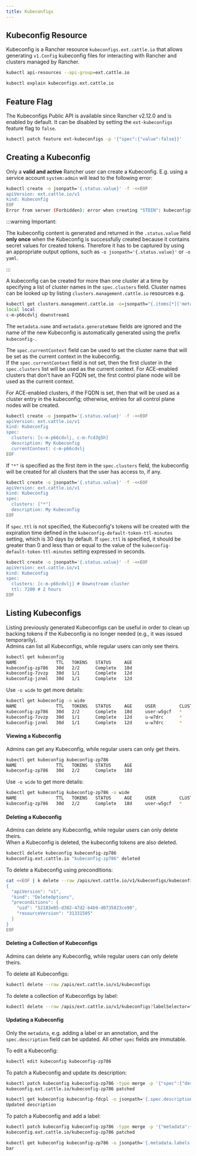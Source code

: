```yaml
---
title: Kubeconfigs
---
```


<head>
    <link rel="canonical" href="https://ranchermanager.docs.rancher.com/api/workflows/kubeconfigs"/>
</head>

## Kubeconfig Resource

Kubeconfig is a Rancher resource `kubeconfigs.ext.cattle.io` that allows generating  `v1.Config` kubeconfig files for interacting with Rancher and clusters managed by Rancher.

```sh
kubectl api-resources --api-group=ext.cattle.io
```

```sh
kubectl explain kubeconfigs.ext.cattle.io
```

## Feature Flag

The Kubeconfigs Public API is available since Rancher v2.12.0 and is enabled by default. It can be disabled by setting the `ext-kubeconfigs` feature flag to `false`.

```sh
kubectl patch feature ext-kubeconfigs -p '{"spec":{"value":false}}'
```

## Creating a Kubeconfig

Only a **valid and active** Rancher user can create a Kubeconfig.
E.g. using a service account `system:admin` will lead to the following error: 

```bash
kubectl create -o jsonpath='{.status.value}' -f -<<EOF
apiVersion: ext.cattle.io/v1
kind: Kubeconfig
EOF
Error from server (Forbidden): error when creating "STDIN": kubeconfigs.ext.cattle.io is forbidden: user system:admin is not a Rancher user
```

:::warning Important:

The kubeconfig content is generated and returned in the `.status.value` field **only once** when the Kubeconfig is successfully created because it contains secret values for created tokens. Therefore it has to be captured by using an appropriate output options, such as `-o jsonpath='{.status.value}'` or `-o yaml`.

:::

A kubeconfig can be created for more than one cluster at a time by specifying a list of cluster names in the `spec.clusters` field. Cluster names can be looked up by listing `clusters.management.cattle.io` resources e.g.

```sh
kubectl get clusters.management.cattle.io -o=jsonpath="{.items[*]['metadata.name', 'spec.displayName']}{'\n'}"
local local
c-m-p66cdvlj downstream1
```

The `metadata.name` and `metadata.generateName` fields are ignored and the name of the new Kubeconfig is automatically generated using the prefix `kubeconfig-`.

The `spec.currentContext` field can be used to set the cluster name that will be set as the current context in the kubeconfig.  
If the `spec.currentContext` field is not set, then the first cluster in the `spec.clusters` list will be used as the current context. For ACE-enabled clusters that don't have an FQDN set, the first control plane node will be used as the current context.

For ACE-enabled clusters, if the FQDN is set, then that will be used as a cluster entry in the kubeconfig; otherwise, entries for all control plane nodes will be created.

```bash
kubectl create -o jsonpath='{.status.value}' -f -<<EOF
apiVersion: ext.cattle.io/v1
kind: Kubeconfig
spec:
  clusters: [c-m-p66cdvlj, c-m-fcd3g5h]
  description: My Kubeconfig
  currentContext: c-m-p66cdvlj
EOF
```

If `"*"` is specified as the first item in the `spec.clusters` field, the kubeconfig will be created for all clusters that the user has access to, if any.

```bash
kubectl create -o jsonpath='{.status.value}' -f -<<EOF
apiVersion: ext.cattle.io/v1
kind: Kubeconfig
spec:
  clusters: ["*"]
  description: My Kubeconfig
EOF
```

If `spec.ttl` is not specified, the Kubeconfig's tokens will be created with the expiration time defined in the `kubeconfig-default-token-ttl-minutes` setting, which is 30 days by default. If `spec.ttl` is specified, it should be greater than 0 and less than or equal to the value of the `kubeconfig-default-token-ttl-minutes` setting expressed in seconds.

```bash
kubectl create -o jsonpath='{.status.value}' -f -<<EOF
apiVersion: ext.cattle.io/v1
kind: Kubeconfig
spec:
  clusters: [c-m-p66cdvlj] # Downstream cluster
  ttl: 7200 # 2 hours
EOF
```

## Listing Kubeconfigs

Listing previously generated Kubeconfigs can be useful in order to clean up backing tokens if the Kubeconfig is no longer needed (e.g., it was issued temporarily).  
Admins can list all Kubeconfigs, while regular users can only see theirs.

```sh
kubectl get kubeconfig
NAME               TTL   TOKENS   STATUS     AGE
kubeconfig-zp786   30d   2/2      Complete   18d
kubeconfig-7zvzp   30d   1/1      Complete   12d
kubeconfig-jznml   30d   1/1      Complete   12d
```
Use `-o wide` to get more details:

```sh
kubectl get kubeconfig -o wide
NAME               TTL   TOKENS   STATUS     AGE     USER         CLUSTERS       DESCRIPTION
kubeconfig-zp786   30d   2/2      Complete   18d     user-w5gcf   *              all clusters
kubeconfig-7zvzp   30d   1/1      Complete   12d     u-w7drc      *
kubeconfig-jznml   30d   1/1      Complete   12d     u-w7drc      *
```

#### Viewing a Kubeconfig

Admins can get any Kubeconfig, while regular users can only get theirs.

```sh
kubectl get kubeconfig kubeconfig-zp786
NAME               TTL   TOKENS   STATUS     AGE
kubeconfig-zp786   30d   2/2      Complete   18d
```

Use `-o wide` to get more details:

```sh
kubectl get kubeconfig kubeconfig-zp786 -o wide
NAME               TTL   TOKENS   STATUS     AGE     USER         CLUSTERS       DESCRIPTION
kubeconfig-zp786   30d   2/2      Complete   18d     user-w5gcf   *              all clusters
```

#### Deleting a Kubeconfig

Admins can delete any Kubeconfig, while regular users can only delete theirs.  
When a Kubeconfig is deleted, the kubeconfig tokens are also deleted.

```sh
kubectl delete kubeconfig kubeconfig-zp786
kubeconfig.ext.cattle.io "kubeconfig-zp786" deleted
```

To delete a Kubeconfig using preconditions:
```sh
cat <<EOF | k delete --raw /apis/ext.cattle.io/v1/kubeconfigs/kubeconfig-zp786 -f -
{
  "apiVersion": "v1",
  "kind": "DeleteOptions",
  "preconditions": {
    "uid": "52183e05-d382-47d2-b4b9-d0735823ce90",
    "resourceVersion": "31331505"
  }
}
EOF
```

#### Deleting a Collection of Kubeconfigs

Admins can delete any Kubeconfig, while regular users can only delete theirs.

To delete all Kubeconfigs:
```sh
kubectl delete --raw /apis/ext.cattle.io/v1/kubeconfigs
```

To delete a collection of Kubeconfigs by label:

```sh
kubectl delete --raw /apis/ext.cattle.io/v1/kubeconfigs?labelSelector=foo%3Dbar
```

#### Updating a Kubeconfig

Only the `metadata`, e.g. adding a label or an annotation, and the `spec.description` field can be updated. All other `spec` fields are immutable.

To edit a Kubeconfig:

```sh
kubectl edit kubeconfig kubeconfig-zp786
```

To patch a Kubeconfig and update its description:

```sh
kubectl patch kubeconfig kubeconfig-zp786 -type merge -p '{"spec":{"description":"Updated description"}}'
kubeconfig.ext.cattle.io/kubeconfig-zp786 patched

kubectl get kubeconfig kubeconfig-fdcpl -o jsonpath='{.spec.description}'
Updated description
```

To patch a Kubeconfig and add a label:

```sh
kubectl patch kubeconfig kubeconfig-zp786 -type merge -p '{"metadata":{"labels":{"foo":"bar"}}}'
kubeconfig.ext.cattle.io/kubeconfig-zp786 patched

kubectl get kubeconfig kubeconfig-zp786 -o jsonpath='{.metadata.labels.foo}'
bar
```
